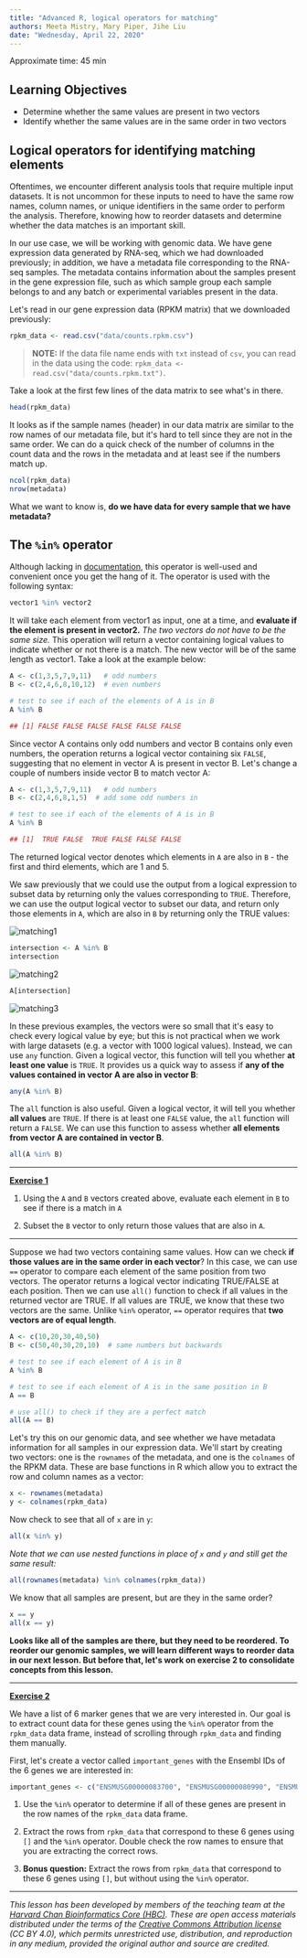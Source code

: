 ```yaml
---
title: "Advanced R, logical operators for matching"
authors: Meeta Mistry, Mary Piper, Jihe Liu
date: "Wednesday, April 22, 2020"
---
```


Approximate time: 45 min


## Learning Objectives

* Determine whether the same values are present in two vectors
* Identify whether the same values are in the same order in two vectors

## Logical operators for identifying matching elements 

Oftentimes, we encounter different analysis tools that require multiple input datasets. It is not uncommon for these inputs to need to have the same row names, column names, or unique identifiers in the same order to perform the analysis. Therefore, knowing how to reorder datasets and determine whether the data matches is an important skill.

In our use case, we will be working with genomic data. We have gene expression data generated by RNA-seq, which we had downloaded previously; in addition, we have a metadata file corresponding to the RNA-seq samples. The metadata contains information about the samples present in the gene expression file, such as which sample group each sample belongs to and any batch or experimental variables present in the data. 

Let's read in our gene expression data (RPKM matrix) that we downloaded previously:

```r
rpkm_data <- read.csv("data/counts.rpkm.csv")
```

>**NOTE:** If the data file name ends with `txt` instead of `csv`, you can read in the data using the code: `rpkm_data <- read.csv("data/counts.rpkm.txt")`. 

Take a look at the first few lines of the data matrix to see what's in there.

```r
head(rpkm_data)
```

It looks as if the sample names (header) in our data matrix are similar to the row names of our metadata file, but it's hard to tell since they are not in the same order. We can do a quick check of the number of columns in the count data and the rows in the metadata and at least see if the numbers match up. 

```r
ncol(rpkm_data)
nrow(metadata)
```

What we want to know is, **do we have data for every sample that we have metadata?** 

## The `%in%` operator
 
Although lacking in [documentation](http://dr-k-lo.blogspot.com/2013/11/), this operator is well-used and convenient once you get the hang of it. The operator is used with the following syntax: 

```r
vector1 %in% vector2
```

It will take each element from vector1 as input, one at a time, and **evaluate if the element is present in vector2.** *The two vectors do not have to be the same size.* This operation will return a vector containing logical values to indicate whether or not there is a match. The new vector will be of the same length as vector1. Take a look at the example below:

```r
A <- c(1,3,5,7,9,11)   # odd numbers
B <- c(2,4,6,8,10,12)  # even numbers

# test to see if each of the elements of A is in B	
A %in% B
```

```r
## [1] FALSE FALSE FALSE FALSE FALSE FALSE
```

Since vector A contains only odd numbers and vector B contains only even numbers, the operation returns a logical vector containing six `FALSE`, suggesting that no element in vector A is present in vector B. Let's change a couple of numbers inside vector B to match vector A:


```r
A <- c(1,3,5,7,9,11)   # odd numbers
B <- c(2,4,6,8,1,5)  # add some odd numbers in 
```

```r
# test to see if each of the elements of A is in B
A %in% B
```

```r
## [1]  TRUE FALSE  TRUE FALSE FALSE FALSE
```

The returned logical vector denotes which elements in `A` are also in `B` - the first and third elements, which are 1 and 5.  

We saw previously that we could use the output from a logical expression to subset data by returning only the values corresponding to `TRUE`. Therefore, we can use the output logical vector to subset our data, and return only those elements in `A`, which are also in `B` by returning only the TRUE values:

![matching1](../img/in-operator1.png)

```r
intersection <- A %in% B
intersection
```

![matching2](../img/in-operator2.png)

```r
A[intersection]
```

![matching3](../img/in-operator3.png)

In these previous examples, the vectors were so small that it's easy to check every logical value by eye; but this is not practical when we work with large datasets (e.g. a vector with 1000 logical values). Instead, we can use `any` function. Given a logical vector, this function will tell you whether **at least one value** is `TRUE`. It provides us a quick way to assess if **any of the values contained in vector A are also in vector B**:

```r
any(A %in% B)
```

The `all` function is also useful. Given a logical vector, it will tell you whether **all values** are `TRUE`. If there is at least one `FALSE` value, the `all` function will return a `FALSE`. We can use this function to assess whether **all elements from vector A are contained in vector B**.

```r
all(A %in% B)
```
***
[**Exercise 1**](../results/answer_keys/07_matching_answer_key.md#exercise-1-solution)

1. Using the `A` and `B` vectors created above, evaluate each element in `B` to see if there is a match in `A`

2. Subset the `B` vector to only return those values that are also in `A`.

***
Suppose we had two vectors containing same values. How can we check **if those values are in the same order in each vector**? In this case, we can use `==` operator to compare each element of the same position from two vectors. The operator returns a logical vector indicating TRUE/FALSE at each position. Then we can use `all()` function to check if all values in the returned vector are TRUE. If all values are TRUE, we know that these two vectors are the same. Unlike `%in%` operator, `==` operator requires that **two vectors are of equal length**.  

```r
A <- c(10,20,30,40,50)
B <- c(50,40,30,20,10)  # same numbers but backwards 

# test to see if each element of A is in B
A %in% B

# test to see if each element of A is in the same position in B
A == B

# use all() to check if they are a perfect match
all(A == B)

```

Let's try this on our genomic data, and see whether we have metadata information for all samples in our expression data. We'll start by creating two vectors: one is the `rownames` of the metadata, and one is the `colnames` of the RPKM data. These are base functions in R which allow you to extract the row and column names as a vector:

```r
x <- rownames(metadata)
y <- colnames(rpkm_data)
```

Now check to see that all of `x` are in `y`:

```r
all(x %in% y)
```

*Note that we can use nested functions in place of `x` and `y` and still get the same result:*

```r
all(rownames(metadata) %in% colnames(rpkm_data))
```

We know that all samples are present, but are they in the same order?

```r
x == y
all(x == y)
```

**Looks like all of the samples are there, but they need to be reordered. To reorder our genomic samples, we will learn different ways to reorder data in our next lesson. But before that, let's work on exercise 2 to consolidate concepts from this lesson.**

***
[**Exercise 2**](../results/answer_keys/07_matching_answer_key.md#exercise-2-solution)

We have a list of 6 marker genes that we are very interested in. Our goal is to extract count data for these genes using the `%in%` operator from the `rpkm_data` data frame, instead of scrolling through `rpkm_data` and finding them manually.

First, let's create a vector called `important_genes` with the Ensembl IDs of the 6 genes we are interested in:

```r
important_genes <- c("ENSMUSG00000083700", "ENSMUSG00000080990", "ENSMUSG00000065619", "ENSMUSG00000047945", "ENSMUSG00000081010", "ENSMUSG00000030970")
```

1. Use the `%in%` operator to determine if all of these genes are present in the row names of the `rpkm_data` data frame.
	
2. Extract the rows from `rpkm_data` that correspond to these 6 genes using `[]` and the `%in%` operator. Double check the row names to ensure that you are extracting the correct rows.

3. **Bonus question:** Extract the rows from `rpkm_data` that correspond to these 6 genes using `[]`, but without using the `%in%` operator.

---
*This lesson has been developed by members of the teaching team at the [Harvard Chan Bioinformatics Core (HBC)](http://bioinformatics.sph.harvard.edu/). These are open access materials distributed under the terms of the [Creative Commons Attribution license](https://creativecommons.org/licenses/by/4.0/) (CC BY 4.0), which permits unrestricted use, distribution, and reproduction in any medium, provided the original author and source are credited.*
